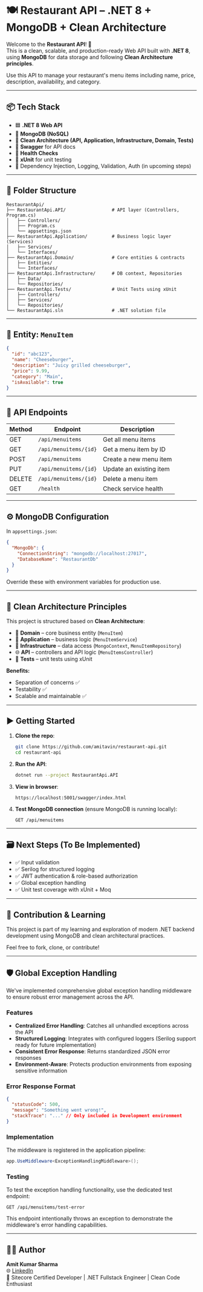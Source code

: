 # 🍽️ Restaurant API – .NET 8 + MongoDB + Clean Architecture

Welcome to the **Restaurant API**! 🚀  
This is a clean, scalable, and production-ready Web API built with **.NET 8**, using **MongoDB** for data storage and following **Clean Architecture principles**.

Use this API to manage your restaurant's menu items including name, price, description, availability, and category.

---

## 📦 Tech Stack

- 🟦 **.NET 8 Web API**
- 🍃 **MongoDB (NoSQL)**
- 🧱 **Clean Architecture (API, Application, Infrastructure, Domain, Tests)**
- 📑 **Swagger** for API docs
- 🔎 **Health Checks**
- 🧪 **xUnit** for unit testing
- 🧰 Dependency Injection, Logging, Validation, Auth (in upcoming steps)

---

## 🧾 Folder Structure

```
RestaurantApi/
├── RestaurantApi.API/                 # API layer (Controllers, Program.cs)
│   ├── Controllers/
│   ├── Program.cs
│   └── appsettings.json
├── RestaurantApi.Application/         # Business logic layer (Services)
│   ├── Services/
│   └── Interfaces/
├── RestaurantApi.Domain/              # Core entities & contracts
│   ├── Entities/
│   └── Interfaces/
├── RestaurantApi.Infrastructure/      # DB context, Repositories
│   ├── Data/
│   └── Repositories/
├── RestaurantApi.Tests/               # Unit Tests using xUnit
│   ├── Controllers/
│   ├── Services/
│   └── Repositories/
└── RestaurantApi.sln                  # .NET solution file
```

---

## 📌 Entity: `MenuItem`

```json
{
  "id": "abc123",
  "name": "Cheeseburger",
  "description": "Juicy grilled cheeseburger",
  "price": 9.99,
  "category": "Main",
  "isAvailable": true
}
```

---

## 🔧 API Endpoints

| Method | Endpoint               | Description             |
|--------|------------------------|-------------------------|
| GET    | `/api/menuitems`       | Get all menu items      |
| GET    | `/api/menuitems/{id}`  | Get a menu item by ID   |
| POST   | `/api/menuitems`       | Create a new menu item  |
| PUT    | `/api/menuitems/{id}`  | Update an existing item |
| DELETE | `/api/menuitems/{id}`  | Delete a menu item      |
| GET    | `/health`              | Check service health    |

---

## ⚙️ MongoDB Configuration

In `appsettings.json`:

```json
{
  "MongoDb": {
    "ConnectionString": "mongodb://localhost:27017",
    "DatabaseName": "RestaurantDb"
  }
}
```

Override these with environment variables for production use.

---

## 🧠 Clean Architecture Principles

This project is structured based on **Clean Architecture**:

- 🧩 **Domain** – core business entity (`MenuItem`)
- 🧠 **Application** – business logic (`MenuItemService`)
- 💾 **Infrastructure** – data access (`MongoContext`, `MenuItemRepository`)
- 🌐 **API** – controllers and API logic (`MenuItemsController`)
- 🧪 **Tests** – unit tests using xUnit

**Benefits:**
- Separation of concerns ✅  
- Testability ✅  
- Scalable and maintainable ✅

---

## ▶️ Getting Started

1. **Clone the repo**:
   ```bash
   git clone https://github.com/amitavin/restaurant-api.git
   cd restaurant-api
   ```

2. **Run the API**:
   ```bash
   dotnet run --project RestaurantApi.API
   ```

3. **View in browser**:
   ```
   https://localhost:5001/swagger/index.html
   ```

4. **Test MongoDB connection** (ensure MongoDB is running locally):
   ```
   GET /api/menuitems
   ```

---

## 🗃️ Next Steps (To Be Implemented)

- ✅ Input validation  
- ✅ Serilog for structured logging  
- ✅ JWT authentication & role-based authorization  
- ✅ Global exception handling  
- ✅ Unit test coverage with xUnit + Moq  

---

## 🙌 Contribution & Learning

This project is part of my learning and exploration of modern .NET backend development using MongoDB and clean architectural practices.

Feel free to fork, clone, or contribute!

---

## 🛡️ Global Exception Handling

We've implemented comprehensive global exception handling middleware to ensure robust error management across the API.

### Features
- **Centralized Error Handling**: Catches all unhandled exceptions across the API
- **Structured Logging**: Integrates with configured loggers (Serilog support ready for future implementation)
- **Consistent Error Response**: Returns standardized JSON error responses
- **Environment-Aware**: Protects production environments from exposing sensitive information

### Error Response Format
```json
{
  "statusCode": 500,
  "message": "Something went wrong!",
  "stackTrace": "..." // Only included in Development environment
}
```

### Implementation
The middleware is registered in the application pipeline:
```csharp
app.UseMiddleware<ExceptionHandlingMiddleware>();
```

### Testing
To test the exception handling functionality, use the dedicated test endpoint:
```
GET /api/menuitems/test-error
```

This endpoint intentionally throws an exception to demonstrate the middleware's error handling capabilities.

---


## 🧑‍💻 Author

**Amit Kumar Sharma**  
🌐 [LinkedIn](https://www.linkedin.com/in/amitavin)  
📍 Sitecore Certified Developer | .NET Fullstack Engineer | Clean Code Enthusiast
